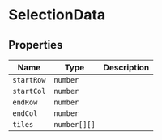 # SelectionData

## Properties

| Name | Type | Description |
|------|------|-------------|
| `startRow` | `number` |  |
| `startCol` | `number` |  |
| `endRow` | `number` |  |
| `endCol` | `number` |  |
| `tiles` | `number[][]` |  |

